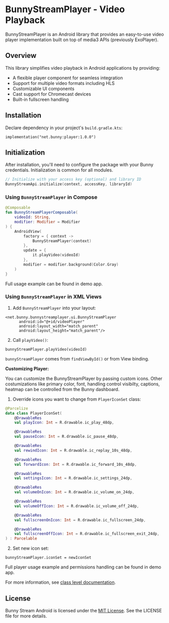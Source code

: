 # BunnyStreamPlayer - Video Playback

BunnyStreamPlayer is an Android library that provides an easy-to-use video player implementation built on top of media3 APIs (previously ExoPlayer).

## Overview

This library simplifies video playback in Android applications by providing:

- A flexible player component for seamless integration
- Support for multiple video formats including HLS
- Customizable UI components
- Cast support for Chromecast devices
- Built-in fullscreen handling

## Installation

Declare dependency in your project's `build.gradle.kts`:
```
implementation("net.bunny:player:1.0.0")
```

## Initialization

After installation, you'll need to configure the package with your Bunny credentials. Initialization is common for all modules.

```kotlin
// Initialize with your access key (optional) and library ID
BunnyStreamApi.initialize(context, accessKey, libraryId)
```

### Using `BunnyStreamPlayer` in Compose

```kotlin
@Composable
fun BunnyStreamPlayerComposable(
    videoId: String,
    modifier: Modifier = Modifier
) {
    AndroidView(
        factory = { context ->
            BunnyStreamPlayer(context)
        },
        update = {
            it.playVideo(videoId)
        },
        modifier = modifier.background(Color.Gray)
    )
}
```

Full usage example can be found in demo app.

### Using `BunnyStreamPlayer` in XML Views

1. Add `BunnyStreamPlayer` into your layout:
```
<net.bunny.bunnystreamplayer.ui.BunnyStreamPlayer
      android:id="@+id/videoPlayer"
      android:layout_width="match_parent"
      android:layout_height="match_parent"/>
```
2. Call `playVideo()`:
```
bunnyStreamPlayer.playVideo(videoId)
```

`bunnyStreamPlayer` comes from `findViewById()` or from View binding.

**Customizing Player:**

You can customize the BunnyStreamPlayer by passing custom icons. Other costumizations like primary color, font, handling control visibilty, captions, heatmap can be controlled from the Bunny dashboard.

1. Override icons you want to change from `PlayerIconSet` class:

```kotlin
@Parcelize
data class PlayerIconSet(
    @DrawableRes
    val playIcon: Int = R.drawable.ic_play_48dp,

    @DrawableRes
    val pauseIcon: Int = R.drawable.ic_pause_48dp,

    @DrawableRes
    val rewindIcon: Int = R.drawable.ic_replay_10s_48dp,

    @DrawableRes
    val forwardIcon: Int = R.drawable.ic_forward_10s_48dp,

    @DrawableRes
    val settingsIcon: Int = R.drawable.ic_settings_24dp,

    @DrawableRes
    val volumeOnIcon: Int = R.drawable.ic_volume_on_24dp,

    @DrawableRes
    val volumeOffIcon: Int = R.drawable.ic_volume_off_24dp,

    @DrawableRes
    val fullscreenOnIcon: Int = R.drawable.ic_fullscreen_24dp,

    @DrawableRes
    val fullscreenOffIcon: Int = R.drawable.ic_fullscreen_exit_24dp,
) : Parcelable
```
2. Set new icon set:
```
bunnyStreamPlayer.iconSet = newIconSet
```

Full player usage example and permissions handling can be found in demo app.

For more information, see [class level documentation](docs/index.md).

## License

Bunny Stream Android is licensed under the [MIT License](LICENSE). See the LICENSE file for more details.
